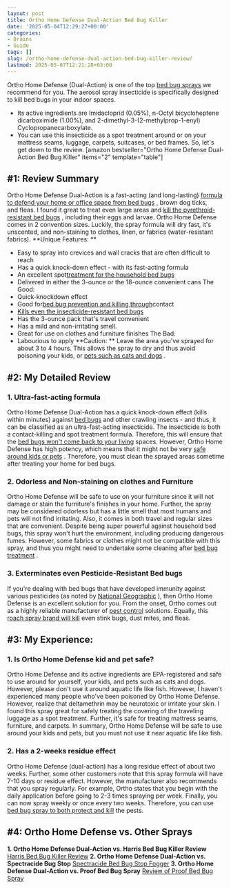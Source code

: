 ```yaml
---
layout: post
title: Ortho Home Defense Dual-Action Bed Bug Killer
date: '2025-05-04T12:29:27+00:00'
categories:
- Drains
- Guide
tags: []
slug: /ortho-home-defense-dual-action-bed-bug-killer-review/
lastmod: 2025-05-07T12:21:28+03:00
---
```


Ortho Home Defense (Dual-Action) is one of the top
[bed bug sprays](https://pestpolicy.com/best-bed-bug-spray/)
we recommend for you. The aerosol spray insecticide is specifically designed to kill bed bugs in your indoor spaces.
- Its active ingredients are Imidacloprid (0.05%), n-Octyl bicycloheptene dicarboximide (1.00%), and 2-dimethyl-3-(2-methylprop-1-enyl) Cyclopropanecarboxylate.
- You can use this insecticide as a spot treatment around or on your mattress seams, luggage, carpets, suitcases, or bed frames. So, let's get down to the review.
[amazon bestseller="Ortho Home Defense Dual-Action Bed Bug Killer" items="2" template="table"]
## #1: Review Summary
Ortho Home Defense Dual-Action is a fast-acting (and long-lasting)
[formula to defend your home or office space from bed bugs](https://pestpolicy.com/does-vinegar-kill-bed-bugs/)
, brown dog ticks, and fleas.
I found it great to treat even large areas and
[kill the pyrethroid-resistant bed bugs](https://pestpolicy.com/does-lavender-kill-bed-bugs/)
, including their eggs and larvae. Ortho Home Defense comes in 2 convention sizes.
Luckily, the spray formula will dry fast, it's unscented, and non-staining to clothes, linen, or fabrics (water-resistant fabrics).
**Unique Features: **
- Easy to spray into crevices and wall cracks that are often difficult to reach
- Has a quick knock-down effect - with its fast-acting formula
- An excellent spot[treatment for the household bed bugs](https://pestpolicy.com/does-baby-powder-kill-bed-bugs/)
- Delivered in either the 3-ounce or the 18-ounce convenient cans
The Good:
- Quick-knockdown effect
- Good for[bed bug prevention and killing through](https://pestpolicy.com/does-ammonia-kill-bed-bugs/)contact
- [Kills even the insecticide-resistant bed bugs](https://pestpolicy.com/does-lysol-kill-bed-bugs/)
- Has the 3-ounce pack that's travel convenient
- Has a mild and non-irritating smell.
- Great for use on clothes and furniture finishes
The Bad:
- Labourious to apply
**Caution: **
Leave the area you've sprayed for about 3 to 4 hours. This allows the spray to dry and thus avoid poisoning your kids, or
[pets such as cats and dogs](https://pestpolicy.com/what-is-blep-in-pets-cats-and-dogs/)
.
## #2: My Detailed Review
### 1. Ultra-fast-acting formula
Ortho Home Defense Dual-Action has a quick knock-down effect (kills within minutes) against
[bed bugs](https://pestpolicy.com/what-does-bed-bug-poop-look-like/)
and other crawling insects - and thus, it can be classified as an ultra-fast-acting insecticide.
The insecticide is both a contact-killing and spot treatment formula. Therefore, this will ensure that the
[bed bugs won't come back to your living](https://pestpolicy.com/can-bed-bugs-live-outside/)
spaces.
However, Ortho Home Defense has high potency, which means that it might not be very
[safe around kids or pets](https://pestpolicy.com/pet-safe-roach-killer/)
. Therefore, you must clean the sprayed areas sometime after treating your home for bed bugs.
### 2. Odorless and Non-staining on clothes and Furniture
Ortho Home Defense will be safe to use on your furniture since it will not damage or stain the furniture's finishes in your home.
Further, the spray may be considered odorless but has a little smell that most humans and pets will not find irritating. Also, it comes in both travel and regular sizes that are convenient.
Despite being super powerful against household bed bugs, this spray won't hurt the environment, including producing dangerous fumes.
However, some fabrics or clothes might not be compatible with this spray, and thus you might need to undertake some cleaning after
[bed bug treatment](https://pestpolicy.com/scabies-vs-bed-bugs/)
.
### 3. Exterminates even Pesticide-Resistant Bed bugs
If you're dealing with bed bugs that have developed immunity against various pesticides (as noted by
[National Geographic](https://news.nationalgeographic.com/news/2013/13/130314-bedbug-insecticide-resistance-pest-science/)
), then Ortho Home Defense is an excellent solution for you.
From the onset, Ortho comes out as a highly reliable manufacturer of
[pest control](https://pestpolicy.com/flying-ants-vs-termites/)
solutions. Equally, this
[roach spray brand will kill](https://pestpolicy.com/combat-max-12-month-roach-killing-bait-review/)
even stink bugs, dust mites, and fleas.
## #3: My Experience:
### 1. Is Ortho Home Defense kid and pet safe?
Ortho Home Defense and its active ingredients are EPA-registered and safe to use around for yourself, your kids, and pets such as cats and dogs. However, please don't use it around aquatic life like fish.
However, I haven't experienced many people who've been poisoned by
Ortho Home Defense. However, realize that deltamethrin may be neurotoxic or irritate your skin.
I found this spray great for safely treating the covering of the traveling luggage as a spot treatment. Further, it's safe for treating mattress seams, furniture, and carpets.
In summary,
Ortho Home Defense will be safe to use around your kids and pets, but you must not use it near aquatic life like fish.
### 2. Has a 2-weeks residue effect
Ortho Home Defense (dual-action) has a long residue effect of about two weeks. Further, some other customers note that this spray formula will have 7-10 days or residue effect.
However, the manufacturer also recommends that you spray regularly. For example,
Ortho states that you begin with the daily application before going to 2-3 times spraying per week.
Finally, you can now spray weekly or once every two weeks. Therefore, you can use
[bed bug spray to both protect and kill](https://pestpolicy.com/does-dryer-kill-bed-bugs/)
the pests.
## #4: Ortho Home Defense vs. Other Sprays
**1. Ortho Home Defense Dual-Action vs. Harris Bed Bug Killer Review**
[Harris Bed Bug Killer Review](https://pestpolicy.com/harris-bed-bug-killer-review/)
**2. Ortho Home Defense Dual-Action vs. Spectracide Bug Stop**
[Spectracide Bed Bug Stop Fogger](https://pestpolicy.com/spectracide-bug-stop-fogger-review-for-bed-bugs/)
**3. Ortho Home Defense Dual-Action vs. Proof Bed Bug Spray**
[Review of Proof Bed Bug Spray](https://pestpolicy.com/proof-bed-bug-spray-review/)
